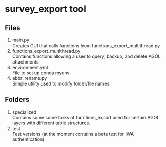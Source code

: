# survey_export tool

## Files
1. main.py\
Creates GUI that calls functions from functions_export_multithread.py
2. functions_export_multithread.py\
Contains functions allowing a user to query, backup, and delete AGOL attachments
3. environment.yml\
File to set up conda myenv
4. abbr_rename.py\
Simple utility used to modify folder/file names

## Folders
1. specialized\
Contains some some forks of functions_export used for certain AGOL layers with different table structures.
2. test\
Test versions (at the moment contains a beta test for IWA authentication).
